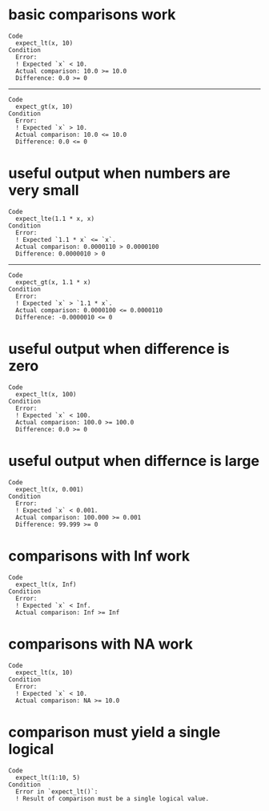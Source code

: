 # basic comparisons work

    Code
      expect_lt(x, 10)
    Condition
      Error:
      ! Expected `x` < 10.
      Actual comparison: 10.0 >= 10.0
      Difference: 0.0 >= 0

---

    Code
      expect_gt(x, 10)
    Condition
      Error:
      ! Expected `x` > 10.
      Actual comparison: 10.0 <= 10.0
      Difference: 0.0 <= 0

# useful output when numbers are very small

    Code
      expect_lte(1.1 * x, x)
    Condition
      Error:
      ! Expected `1.1 * x` <= `x`.
      Actual comparison: 0.0000110 > 0.0000100
      Difference: 0.0000010 > 0

---

    Code
      expect_gt(x, 1.1 * x)
    Condition
      Error:
      ! Expected `x` > `1.1 * x`.
      Actual comparison: 0.0000100 <= 0.0000110
      Difference: -0.0000010 <= 0

# useful output when difference is zero

    Code
      expect_lt(x, 100)
    Condition
      Error:
      ! Expected `x` < 100.
      Actual comparison: 100.0 >= 100.0
      Difference: 0.0 >= 0

# useful output when differnce is large

    Code
      expect_lt(x, 0.001)
    Condition
      Error:
      ! Expected `x` < 0.001.
      Actual comparison: 100.000 >= 0.001
      Difference: 99.999 >= 0

# comparisons with Inf work

    Code
      expect_lt(x, Inf)
    Condition
      Error:
      ! Expected `x` < Inf.
      Actual comparison: Inf >= Inf

# comparisons with NA work

    Code
      expect_lt(x, 10)
    Condition
      Error:
      ! Expected `x` < 10.
      Actual comparison: NA >= 10.0

# comparison must yield a single logical

    Code
      expect_lt(1:10, 5)
    Condition
      Error in `expect_lt()`:
      ! Result of comparison must be a single logical value.

